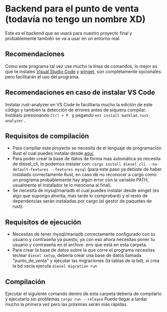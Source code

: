 # Backend para el punto de venta (todavía no tengo un nombre XD)
Este es el backend que se usará para nuestro proyecto final y probablemente también se va a usar en un entorno real.

## Recomendaciones
Como este programa tal vez use mucho la línea de comandos, lo mejor es que te instales [Visual Studio Code](https://code.visualstudio.com/Download) y [winget](https://www.microsoft.com/p/app-installer/9nblggh4nns1?ocid=9nblggh4nns1_ORSEARCH_Bing&rtc=1&activetab=pivot:overviewtab), son completamente opcionales pero facilitarán el uso del programa.

## Recomendaciones en caso de instalar VS Code
Instalar rust-analyzer en VS Code te facilitaría mucho la edición de este código y también la detección de errores antes de siquiera compilar. Instálalo presionando ```Ctrl + P ``` y pegando ```ext install matklad.rust-analyzer``` .

## Requisitos de compilación
* Para compilar este proyecto se necesita de el lenguaje de programación Rust el cual puedes instalar desde [aquí](rustup.rs).
* Para poder crear la base de datos de forma mas automática se necesita de diesel_cli, lo podemos instalar con: ```cargo install diesel_cli --no-default-features --features mysql``` (para este paso ya debiste de haber instalado correctamente Rust, en caso de no reconocer a cargo como un programa probablemente hay algún error con la variable PATH, usualmente el instalador te lo menciona al final).
* Se necesita de mysql/mariadb el cual puedes instalar desde winget (es algo que supongo ahorita, mas tarde lo comprobaré) y el resto de dependencias serán instaladas por cargo (el gestor de paquetes de rust).

## Requisitos de ejecución
* Necesitas de tener mysql/mariadb correctamente configurado con tu usuario y contraseña ya puesto, ya con eso ahora necesitas poner tu usuario y contraseña en el archivo .env que está en esta carpeta.
* Para crear la base de datos sobre la que corre el programa necesitas teclear ```diesel setup```, debería crear una base de datos llamada "punto_de_venta" y ejecutar las migraciones (la tablas de la bd), si crea la bd vacía ejecuta ```diesel migration run```

## Compilación
Ejecutar el siguiente comando dentro de esta carpeta debería de compilarlo y ejecutarlo sin problemas
```cargo run --release```
Puede llegar a tardar mucho la primera vez pero las próximas serán mas rápidas.